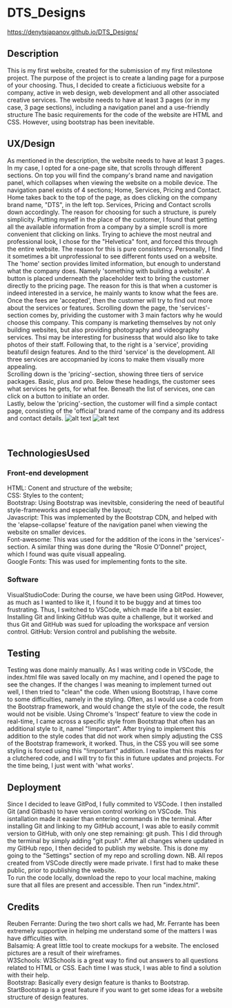 # DTS_Designs

https://denytsjapanov.github.io/DTS_Designs/


## Description
This is my first website, created for the submission of my first milestone project. 
The purpose of the project is to create a landing page for a purpose of your choosing. 
Thus, I decided to create a ficticiuous website for a company, active in web design, web development and all other associated creative services. 
The website needs to have at least 3 pages (or in my case, 3 page sections), including a navigation panel and a use-friendly structure
The basic requirements for the code of the website are HTML and CSS. However, using bootstrap has been inevitable.

## UX/Design
As mentioned in the description, the website needs to have at least 3 pages. In my case, I opted for a one-page site, that scrolls through different sections.
On top you will find the company's brand name and navigation panel, which collapses when viewing the website on a mobile device. The navigation panel exists of 4 sections; Home, Services, Pricing and Contact.
Home takes back to the top of the page, as does clicking on the company brand name, "DTS", in the left top. Services, Pricing and Contact scrolls down accordingly.
The reason for choosing for such a structure, is purely simplicity. Putting myself in the place of the customer, I found that getting all the available information from a company by a simple scroll is more convenient that clicking on links.
Trying to achieve the most neutral and professional look, I chose for the "Helvetica" font, and forced this through the entire website. The reason for this is pure consistency. Personally, I find it sometimes a bit unprofessional to see different fonts used on a website. 
<br>
The 'home' section provides limited information, but enough to understand what the company does. Namely 'something with building a website'. A button is placed underneath the placeholder text to bring the customer directly to the pricing page. The reason for this is that when a customer is indeed interested in a service, he mainly wants to know what the fees are. Once the fees are 'accepted', then the customer will try to find out more about the services or features.
Scrolling down the page, the 'services'-section comes by, prividing the customer with 3 main factors why he would choose this company. This company is marketing themselves by not only building websites, but also providing photography and videography services. Thsi may be interesting for businesss that would also like to take photos of their staff.
Following that, to the right is a 'service', providing beatufil design features. And to the third 'service' is the development. All three services are accopmanied by icons to make them visually more appealing. 
<br>
Scrolling down is the 'pricing'-section, showing three tiers of service packages. Basic, plus and pro. Below these headings, the customer sees what services he gets, for what fee. Beneath the list of services, one can click on a button to initiate an order.
<br>
Lastly, below the 'pricing'-section, the customer will find a simple contact page, consisting of the 'official' brand name of the company and its address and contact details. 
![alt text](https://github.com/DenyTsjapanov/Project_1_Code_Institute/blob/master/assets/wireframes/Desktop-view.png?raw=true)
![alt text](https://github.com/DenyTsjapanov/Project_1_Code_Institute/blob/master/assets/wireframes/mobile-viewpng.png?raw=true)

<br>

## TechnologiesUsed
### Front-end development
HTML:        Conent and structure of the website;
<br>
CSS:        Styles to the content;
<br>
Bootstrap:  Using Bootstrap was inevitsble, considering the need of beautiful style-frameworks and especially the layout;
<br>
Javascript: This was implemented by the Bootstrap CDN, and helped with the 'elapse-collapse' feature of the navigation panel when viewing the website on smaller devices.
<br>
Font-awesome: This was used for the addition of the icons in the 'services'-section. A similar thing was done during the "Rosie O'Donnel" project, which I found was quite visuall appealing.
<br>
Google Fonts: This was used for implementing fonts to the site.
<br>

### Software
VisualStudioCode:   During the course, we have been using GitPod. However, as much as I wanted to like it, I found it to be buggy and at times too frustrating. Thus, I switched to VSCode, which made life a bit easier. Installing Git and linking GitHub was quite a challenge, but it worked and thus Git and GitHub was sued for uploading the workspace anf version control.
GitHub:   Version control and publishing the website.

## Testing
Testing was done mainly manually. As I was writing code in VSCode, the index.html file was saved locally on my machine, and I opened the page to see the changes. If the changes I was meaning to implement turned out well, I then tried to "clean" the code. When usiong Bootstrap, I have come to some difficulties, namely in the styling. Often, as I would use a code from the Bootstrap framework, and would change the style of the code, the result would not be visible. Using Chrome's 'Inspect' feature to view the code in real-time, I came across a specific style from Bootstrap that often has an additional style to it, namel "!important". After trying to implement this addition to the style codes that did not work when simply adjusting the CSS of the Bootstrap framework, it worked. Thus, in the CSS you will see some styling is forced using this "!important" addition. I realise that this makes for a clutchered code, and I will try to fix this in future updates and projects. For the time being, I just went with 'what works'. 

## Deployment
Since I decided to leave GitPod, I fully commited to VSCode. I then installed Git (and Gitbash) to have version control working on VSCode. This isntallation made it easier than entering commands in the terminal. After installing Git and linking to my GitHub account, I was able to easily commit version to GitHub, with only one step remaining: git push. This I did through the terminal by simply adding "git push". After all changes where updated in my GitHub repo, I then decided to publish my website. This is done my going to the "Settings" section of my repo and scrolling down. NB. All repos created from VSCode directly were made private. I first had to make these public, prior to publishing the website.
<br>
To run the code locally, download the repo to your local machine, making sure that all files are present and accessible. Then run "index.html".

## Credits
Reuben Ferrante:     During the two short calls we had, Mr. Ferrante has been extremely supportive in helping me understand some of the matters I was have difficulties with.
<br>
Balsamiq:            A great little tool to create mockups for a website. The enclosed pictures are a result of their wireframes.
<br>
W3Schools:           W3Schools is a great way to find out answers to all questions related to HTML or CSS. Each time I was stuck, I was able to find a solution with their help.
<br>
Bootstrap:           Basically every design feature is thanks to Bootstrap. StartBootstrap is a great feature if you want to get some ideas for a website structure of design features. 

